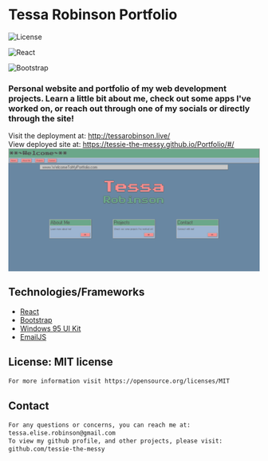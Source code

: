 # Tessa Robinson Portfolio

![License](https://img.shields.io/badge/license-MIT-brightgreen)

![React](https://img.shields.io/badge/React-20232A?style=for-the-badge&logo=react&logoColor=61DAFB)

![Bootstrap](https://img.shields.io/badge/Bootstrap-563D7C?style=for-the-badge&logo=bootstrap&logoColor=white)

### Personal website and portfolio of my web development projects. Learn a little bit about me, check out some apps I've worked on, or reach out through one of my socials or directly through the site!

Visit the deployment at: http://tessarobinson.live/
<br/>
View deployed site at: https://tessie-the-messy.github.io/Portfolio/#/
<br/>
<img align="center" src="./src/assets/preview.png" />
<br/>

## Technologies/Frameworks
  - [React](https://reactjs.org/)
  - [Bootstrap](https://getbootstrap.com/)
  - [Windows 95 UI Kit](https://themesberg.com/product/ui-kit/windows-95-ui-kit)
  - [EmailJS](https://www.emailjs.com/)

## License: MIT license

    For more information visit https://opensource.org/licenses/MIT

## Contact

    For any questions or concerns, you can reach me at: tessa.elise.robinson@gmail.com
    To view my github profile, and other projects, please visit: github.com/tessie-the-messy
